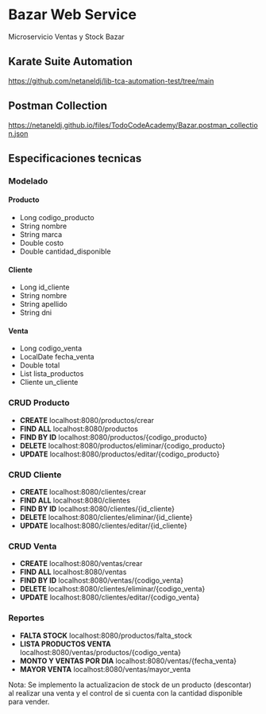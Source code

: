 # Bazar Web Service
 Microservicio Ventas y Stock Bazar
 
## Karate Suite Automation
 https://github.com/netaneldj/lib-tca-automation-test/tree/main
 
## Postman Collection
 https://netaneldj.github.io/files/TodoCodeAcademy/Bazar.postman_collection.json
 
 ## Especificaciones tecnicas
 
 ### Modelado
#### Producto
- Long codigo_producto
- String nombre
- String marca
- Double costo
- Double cantidad_disponible

#### Cliente
- Long id_cliente
- String nombre
- String apellido
- String dni

#### Venta
- Long codigo_venta
- LocalDate fecha_venta
- Double total
- List<Producto> lista_productos
- Cliente un_cliente
 
 ### CRUD Producto
 - **CREATE** localhost:8080/productos/crear
 - **FIND ALL** localhost:8080/productos
 - **FIND BY ID** localhost:8080/productos/{codigo_producto}
 - **DELETE** localhost:8080/productos/eliminar/{codigo_producto}
 - **UPDATE** localhost:8080/productos/editar/{codigo_producto}

### CRUD Cliente
 - **CREATE** localhost:8080/clientes/crear
 - **FIND ALL** localhost:8080/clientes
 - **FIND BY ID** localhost:8080/clientes/{id_cliente}
 - **DELETE** localhost:8080/clientes/eliminar/{id_cliente}
 - **UPDATE** localhost:8080/clientes/editar/{id_cliente}

### CRUD Venta
 - **CREATE** localhost:8080/ventas/crear
 - **FIND ALL** localhost:8080/ventas
 - **FIND BY ID** localhost:8080/ventas/{codigo_venta}
 - **DELETE** localhost:8080/clientes/eliminar/{codigo_venta}
 - **UPDATE** localhost:8080/clientes/editar/{codigo_venta}
 
 ### Reportes
 - **FALTA STOCK** localhost:8080/productos/falta_stock
 - **LISTA PRODUCTOS VENTA** localhost:8080/ventas/productos/{codigo_venta}
 - **MONTO Y VENTAS POR DIA** localhost:8080/ventas/{fecha_venta}
 - **MAYOR VENTA** localhost:8080/ventas/mayor_venta
 
Nota: Se implemento la actualizacion de stock de un producto (descontar)
al realizar una venta y el control de si cuenta con la cantidad disponible para vender.
 
 
